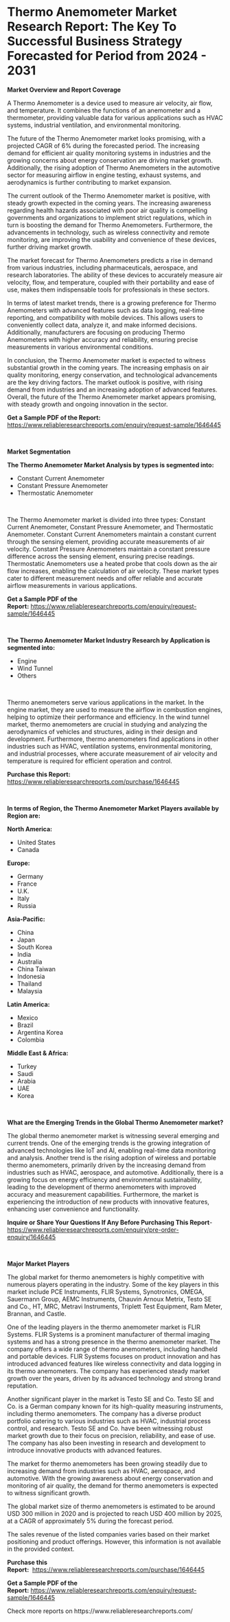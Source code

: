 <p><h1>Thermo Anemometer Market Research Report: The Key To Successful Business Strategy Forecasted for Period from 2024 - 2031</h1></p><p><strong>Market Overview and Report Coverage</strong></p>
<p><p>A Thermo Anemometer is a device used to measure air velocity, air flow, and temperature. It combines the functions of an anemometer and a thermometer, providing valuable data for various applications such as HVAC systems, industrial ventilation, and environmental monitoring.</p><p>The future of the Thermo Anemometer market looks promising, with a projected CAGR of 6% during the forecasted period. The increasing demand for efficient air quality monitoring systems in industries and the growing concerns about energy conservation are driving market growth. Additionally, the rising adoption of Thermo Anemometers in the automotive sector for measuring airflow in engine testing, exhaust systems, and aerodynamics is further contributing to market expansion.</p><p>The current outlook of the Thermo Anemometer market is positive, with steady growth expected in the coming years. The increasing awareness regarding health hazards associated with poor air quality is compelling governments and organizations to implement strict regulations, which in turn is boosting the demand for Thermo Anemometers. Furthermore, the advancements in technology, such as wireless connectivity and remote monitoring, are improving the usability and convenience of these devices, further driving market growth.</p><p>The market forecast for Thermo Anemometers predicts a rise in demand from various industries, including pharmaceuticals, aerospace, and research laboratories. The ability of these devices to accurately measure air velocity, flow, and temperature, coupled with their portability and ease of use, makes them indispensable tools for professionals in these sectors.</p><p>In terms of latest market trends, there is a growing preference for Thermo Anemometers with advanced features such as data logging, real-time reporting, and compatibility with mobile devices. This allows users to conveniently collect data, analyze it, and make informed decisions. Additionally, manufacturers are focusing on producing Thermo Anemometers with higher accuracy and reliability, ensuring precise measurements in various environmental conditions.</p><p>In conclusion, the Thermo Anemometer market is expected to witness substantial growth in the coming years. The increasing emphasis on air quality monitoring, energy conservation, and technological advancements are the key driving factors. The market outlook is positive, with rising demand from industries and an increasing adoption of advanced features. Overall, the future of the Thermo Anemometer market appears promising, with steady growth and ongoing innovation in the sector.</p></p>
<p><strong>Get a Sample PDF of the Report:</strong> <a href="https://www.reliableresearchreports.com/enquiry/request-sample/1646445">https://www.reliableresearchreports.com/enquiry/request-sample/1646445</a></p>
<p>&nbsp;</p>
<p><strong>Market Segmentation</strong></p>
<p><strong>The Thermo Anemometer Market Analysis by types is segmented into:</strong></p>
<p><ul><li>Constant Current Anemometer</li><li>Constant Pressure Anemometer</li><li>Thermostatic Anemometer</li></ul></p>
<p>&nbsp;</p>
<p><p>The Thermo Anemometer market is divided into three types: Constant Current Anemometer, Constant Pressure Anemometer, and Thermostatic Anemometer. Constant Current Anemometers maintain a constant current through the sensing element, providing accurate measurements of air velocity. Constant Pressure Anemometers maintain a constant pressure difference across the sensing element, ensuring precise readings. Thermostatic Anemometers use a heated probe that cools down as the air flow increases, enabling the calculation of air velocity. These market types cater to different measurement needs and offer reliable and accurate airflow measurements in various applications.</p></p>
<p><strong>Get a Sample PDF of the Report:</strong>&nbsp;<a href="https://www.reliableresearchreports.com/enquiry/request-sample/1646445">https://www.reliableresearchreports.com/enquiry/request-sample/1646445</a></p>
<p>&nbsp;</p>
<p><strong>The Thermo Anemometer Market Industry Research by Application is segmented into:</strong></p>
<p><ul><li>Engine</li><li>Wind Tunnel</li><li>Others</li></ul></p>
<p>&nbsp;</p>
<p><p>Thermo anemometers serve various applications in the market. In the engine market, they are used to measure the airflow in combustion engines, helping to optimize their performance and efficiency. In the wind tunnel market, thermo anemometers are crucial in studying and analyzing the aerodynamics of vehicles and structures, aiding in their design and development. Furthermore, thermo anemometers find applications in other industries such as HVAC, ventilation systems, environmental monitoring, and industrial processes, where accurate measurement of air velocity and temperature is required for efficient operation and control.</p></p>
<p><strong>Purchase this Report:</strong>&nbsp; <a href="https://www.reliableresearchreports.com/purchase/1646445">https://www.reliableresearchreports.com/purchase/1646445</a></p>
<p>&nbsp;</p>
<p><strong>In terms of Region, the Thermo Anemometer Market Players available by Region are:</strong></p>
<p>
    <p> <strong> North America: </strong>
        <ul>
            <li>United States</li>
            <li>Canada</li>
        </ul>
        </p> 
    <p> <strong> Europe: </strong>
        <ul>
            <li>Germany</li>
            <li>France</li>
            <li>U.K.</li>
            <li>Italy</li>
            <li>Russia</li>
        </ul>
        </p> 
    <p> <strong> Asia-Pacific: </strong>
        <ul>
            <li>China</li>
            <li>Japan</li>
            <li>South Korea</li>
            <li>India</li>
            <li>Australia</li>
            <li>China Taiwan</li>
            <li>Indonesia</li>
            <li>Thailand</li>
            <li>Malaysia</li>
        </ul>
        </p> 
    <p> <strong> Latin America: </strong>
        <ul>
            <li>Mexico</li>
            <li>Brazil</li>
            <li>Argentina Korea</li>
            <li>Colombia</li>
        </ul>
        </p> 
    <p> <strong> Middle East & Africa: </strong>
        <ul>
            <li>Turkey</li>
            <li>Saudi</li>
            <li>Arabia</li>
            <li>UAE</li>
            <li>Korea</li>
        </ul>
    </p>
    </p>
<p>&nbsp;</p>
<p><strong>What are the Emerging Trends in the Global Thermo Anemometer market?</strong></p>
<p><p>The global thermo anemometer market is witnessing several emerging and current trends. One of the emerging trends is the growing integration of advanced technologies like IoT and AI, enabling real-time data monitoring and analysis. Another trend is the rising adoption of wireless and portable thermo anemometers, primarily driven by the increasing demand from industries such as HVAC, aerospace, and automotive. Additionally, there is a growing focus on energy efficiency and environmental sustainability, leading to the development of thermo anemometers with improved accuracy and measurement capabilities. Furthermore, the market is experiencing the introduction of new products with innovative features, enhancing user convenience and functionality.</p></p>
<p><strong>Inquire or Share Your Questions If Any Before Purchasing This Report</strong>- <a href="https://www.reliableresearchreports.com/enquiry/pre-order-enquiry/1646445">https://www.reliableresearchreports.com/enquiry/pre-order-enquiry/1646445</a></p>
<p>&nbsp;</p>
<p><strong>Major Market Players</strong></p>
<p><p>The global market for thermo anemometers is highly competitive with numerous players operating in the industry. Some of the key players in this market include PCE Instruments, FLIR Systems, Synotronics, OMEGA, Sauermann Group, AEMC Instruments, Chauvin Arnoux Metrix, Testo SE and Co., HT, MRC, Metravi Instruments, Triplett Test Equipment, Ram Meter, Brannan, and Castle. </p><p>One of the leading players in the thermo anemometer market is FLIR Systems. FLIR Systems is a prominent manufacturer of thermal imaging systems and has a strong presence in the thermo anemometer market. The company offers a wide range of thermo anemometers, including handheld and portable devices. FLIR Systems focuses on product innovation and has introduced advanced features like wireless connectivity and data logging in its thermo anemometers. The company has experienced steady market growth over the years, driven by its advanced technology and strong brand reputation. </p><p>Another significant player in the market is Testo SE and Co. Testo SE and Co. is a German company known for its high-quality measuring instruments, including thermo anemometers. The company has a diverse product portfolio catering to various industries such as HVAC, industrial process control, and research. Testo SE and Co. have been witnessing robust market growth due to their focus on precision, reliability, and ease of use. The company has also been investing in research and development to introduce innovative products with advanced features.</p><p>The market for thermo anemometers has been growing steadily due to increasing demand from industries such as HVAC, aerospace, and automotive. With the growing awareness about energy conservation and monitoring of air quality, the demand for thermo anemometers is expected to witness significant growth. </p><p>The global market size of thermo anemometers is estimated to be around USD 300 million in 2020 and is projected to reach USD 400 million by 2025, at a CAGR of approximately 5% during the forecast period. </p><p>The sales revenue of the listed companies varies based on their market positioning and product offerings. However, this information is not available in the provided context.</p></p>
<p><strong>Purchase this Report:</strong>&nbsp;&nbsp;<a href="https://www.reliableresearchreports.com/purchase/1646445">https://www.reliableresearchreports.com/purchase/1646445</a></p>
<p></p>
<p><strong>Get a Sample PDF of the Report:</strong>&nbsp;<a href="https://www.reliableresearchreports.com/enquiry/request-sample/1646445">https://www.reliableresearchreports.com/enquiry/request-sample/1646445</a></p>
<p>Check more reports on https://www.reliableresearchreports.com/</p>